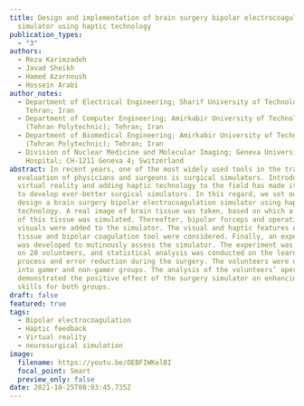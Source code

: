 ```yaml
---
title: Design and implementation of brain surgery bipolar electrocoagulation
  simulator using haptic technology
publication_types:
  - "3"
authors:
  - Reza Karimzadeh
  - Javad Sheikh
  - Hamed Azarnoush
  - Hossein Arabi
author_notes:
  - Department of Electrical Engineering; Sharif University of Technology;
    Tehran; Iran
  - Department of Computer Engineering; Amirkabir University of Technology
    (Tehran Polytechnic); Tehran; Iran
  - Department of Biomedical Engineering; Amirkabir University of Technology
    (Tehran Polytechnic); Tehran; Iran
  - Division of Nuclear Medicine and Molecular Imaging; Geneva University
    Hospital; CH-1211 Geneva 4; Switzerland
abstract: In recent years, one of the most widely used tools in the training and
  evaluation of physicians and surgeons is surgical simulators. Introducing
  virtual reality and adding haptic technology to the field has made it feasible
  to develop ever-better surgical simulators. In this regard, we set out to
  design a brain surgery bipolar electrocoagulation simulator using haptic
  technology. A real image of brain tissue was taken, based on which a 3D model
  of this tissue was simulated. Thereafter, bipolar forceps and operation room
  visuals were added to the simulator. The visual and haptic features of the
  tissue and bipolar coagulation tool were considered. Finally, an experiment
  was developed to mutinously assess the simulator. The experiment was performed
  on 20 volunteers, and statistical analysis was conducted on the learning
  process and error reduction during the surgery. The volunteers were divided
  into gamer and non-gamer groups. The analysis of the volunteers’ operation
  demonstrated the positive effect of the surgery simulator on enhancing user
  skills for both groups.
draft: false
featured: true
tags:
  - Bipolar electrocoagulation
  - Haptic feedback
  - Virtual reality
  - neurosurgical simulation
image:
  filename: https://youtu.be/OEBFIWKelBI
  focal_point: Smart
  preview_only: false
date: 2021-10-25T08:03:45.735Z
---
```

